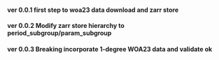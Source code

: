 #### ver 0.0.1 first step to woa23 data download and zarr store
#### ver 0.0.2 Modify zarr store hierarchy to period_subgroup/param_subgroup
#### ver 0.0.3 Breaking incorporate 1-degree WOA23 data and validate ok
